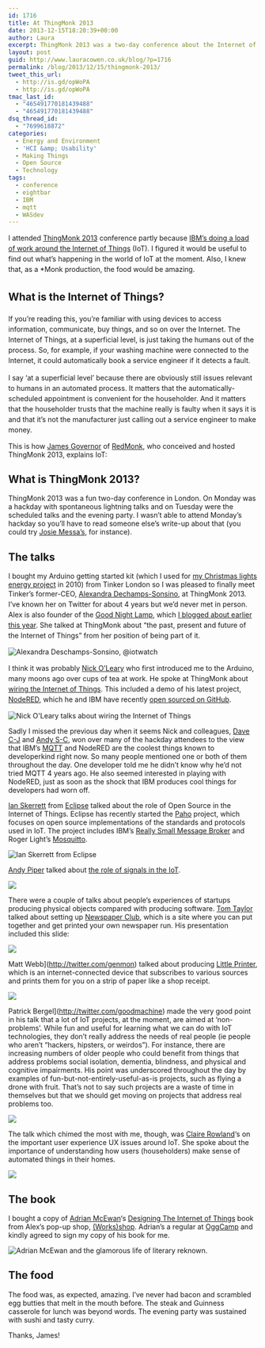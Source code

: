 ```yaml
---
id: 1716
title: At ThingMonk 2013
date: 2013-12-15T18:20:39+00:00
author: Laura
excerpt: ThingMonk 2013 was a two-day conference about the Internet of Things in London. Organised by RedMonk and sponsored by, among others, IBM.
layout: post
guid: http://www.lauracowen.co.uk/blog/?p=1716
permalink: /blog/2013/12/15/thingmonk-2013/
tweet_this_url:
  - http://is.gd/opWoPA
  - http://is.gd/opWoPA
tmac_last_id:
  - "465491770181439488"
  - "465491770181439488"
dsq_thread_id:
  - "7699618872"
categories:
  - Energy and Environment
  - 'HCI &amp; Usability'
  - Making Things
  - Open Source
  - Technology
tags:
  - conference
  - eightbar
  - IBM
  - mqtt
  - WASdev
---
```

<span style="line-height: 1.5em;">I attended <a href="http://redmonk.com/thingmonk/">ThingMonk 2013</a> conference partly because <a href="http://www-01.ibm.com/software/info/internet-of-things/">IBM&#8217;s doing a load of work around the Internet of Things</a> (IoT). I figured it would be useful to find out what&#8217;s happening in the world of IoT at the moment. Also, I knew that, as a *Monk production, the food would be amazing.</span>

## <span style="line-height: 1.5em;">What is the Internet of Things?</span>

<span style="line-height: 1.5em;">If you&#8217;re reading this, you&#8217;re familiar with using devices to access information, communicate, buy things, and so on over the Internet. The Internet of Things, at a superficial level, is just taking the humans out of the process. So, for example, if your washing machine were connected to the Internet, it could automatically book a service engineer if it detects a fault.</span>

<span style="line-height: 1.5em;">I say &#8216;at a superficial level&#8217; because there are obviously still issues relevant to humans in an automated process. It matters that the automatically-scheduled appointment is convenient for the householder. And it matters that the householder trusts that the machine really is faulty when it says it is and that it&#8217;s not the manufacturer just calling out a service engineer to make money.</span>

This is how [James Governor](https://twitter.com/monkchips) of [RedMonk](http://redmonk.com/), who conceived and hosted ThingMonk 2013, explains IoT:



## What is ThingMonk 2013?

ThingMonk 2013 was a fun two-day conference in London. On Monday was a hackday with spontaneous lightning talks and on Tuesday were the scheduled talks and the evening party. I wasn&#8217;t able to attend Monday&#8217;s hackday so you&#8217;ll have to read someone else&#8217;s write-up about that (you could try [Josie Messa&#8217;s](http://josiemessa.wordpress.com/2013/12/09/thingmonk-day-1/), for instance).

## The talks

I bought my Arduino getting started kit (which I used for [my Christmas lights energy project](http://www.lauracowen.co.uk/blog/2010/02/09/electricity-monitoring-with-christmas-lights-and-arduino/ "Electricity monitoring with Christmas lights and Arduino") in 2010) from Tinker London so I was pleased to finally meet Tinker&#8217;s former-CEO, <a style="line-height: 1.5em;" href="https://twitter.com/iotwatch">Alexandra Dechamps-Sonsino</a><span style="line-height: 1.5em;">, at ThingMonk 2013. I&#8217;ve known her on Twitter for about 4 years but we&#8217;d never met in person. Alex is also founder of the <a href="https://twitter.com/GNLteam">Good Night Lamp</a>, which <a title="The Ambient Kettle" href="http://www.lauracowen.co.uk/blog/2013/03/16/the-ambient-kettle/">I blogged about earlier this year</a>. She talked at ThingMonk about &#8220;the past, present and future of the Internet of Things&#8221; from her position of being part of it.</span>


![Alexandra Deschamps-Sonsino, @iotwatch](/assets/uploads/2013/12/IMG_1557.jpg)

<span style="line-height: 1.5em;">I think it was probably </span><a style="line-height: 1.5em;" href="https://twitter.com/knolleary">Nick O&#8217;Leary</a><span style="line-height: 1.5em;"> who first introduced me to the Arduino, many moons ago over cups of tea at work. He spoke at ThingMonk about </span><a style="line-height: 1.5em;" href="http://knolleary.net/2013/12/05/wiring-the-internet-of-things-thingmonk-talk/">wiring the Internet of Things</a>. This included a demo of <span style="line-height: 1.5em;">his latest project, </span><a style="line-height: 1.5em;" href="http://nodered.org/">NodeRED</a><span style="line-height: 1.5em;">, which he and IBM have recently </span><a style="line-height: 1.5em;" href="https://github.com/node-red/node-red">open sourced on GitHub</a><span style="line-height: 1.5em;">.</span>


![Nick O'Leary talks about wiring the Internet of Things](/assets/uploads/2013/12/IMG_1570.jpg)

Sadly I missed the previous day when it seems Nick and colleagues, [Dave C-J](https://twitter.com/ceejay) and [Andy S-C](https://twitter.com/andysc), won over many of the hackday attendees to the view that IBM&#8217;s [MQTT](http://mqtt.org/) and NodeRED are the coolest things known to developerkind right now. So many people mentioned one or both of them throughout the day. One developer told me he didn&#8217;t know why he&#8217;d not tried MQTT 4 years ago. He also seemed interested in playing with NodeRED, just as soon as the shock that IBM produces cool things for developers had worn off.

[Ian Skerrett](http://twitter.com/ianskerrett) from [Eclipse](http://www.eclipse.org/) talked about the role of Open Source in the Internet of Things. Eclipse has recently started the [Paho](http://www.eclipse.org/paho/) project, which focuses on open source implementations of the standards and protocols used in IoT. The project includes IBM&#8217;s [Really Small Message Broker](https://www.ibm.com/developerworks/community/groups/service/html/communityview?communityUuid=d5bedadd-e46f-4c97-af89-22d65ffee070) and Roger Light&#8217;s [Mosquitto](http://mosquitto.org/).

![Ian Skerrett from Eclipse](/assets/uploads/2013/12/IMG_1596.jpg)

[Andy Piper](http://twitter.com/andypiper) talked about [the role of signals in the IoT](http://www.slideshare.net/andypiper/the-internet-of-things-is-made-of-signals).

![](/assets/uploads/2013/12/IMG_1546.jpg)


There were a couple of talks about people&#8217;s experiences of startups producing physical objects compared with producing software. [Tom Taylor](http://twitter.com/tomtaylor) talked about setting up [Newspaper Club](http://www.newspaperclub.com/), which is a site where you can put together and get printed your own newspaper run. His presentation included this slide:

![](/assets/uploads/2013/12/IMG_1534.jpg)

Matt Webb](http://twitter.com/genmon) talked about producing [Little Printer](http://bergcloud.com/littleprinter/), which is an internet-connected device that subscribes to various sources and prints them for you on a strip of paper like a shop receipt.

![](/assets/uploads/2013/12/IMG_1550.jpg)

Patrick Bergel](http://twitter.com/goodmachine) made the very good point in his talk that a lot of IoT projects, at the moment, are aimed at &#8216;non-problems&#8217;. While fun and useful for learning what we can do with IoT technologies, they don&#8217;t really address the needs of real people (ie people who aren&#8217;t &#8220;hackers, hipsters, or weirdos&#8221;). For instance, there are increasing numbers of older people who could benefit from things that address problems social isolation, dementia, blindness, and physical and cognitive impairments. His point was underscored throughout the day by examples of fun-but-not-entirely-useful-as-is projects, such as flying a drone with fruit. That&#8217;s not to say such projects are a waste of time in themselves but that we should get moving on projects that address real problems too.

![](/assets/uploads/2013/12/IMG_1539.jpg)


The talk which chimed the most with me, though, was [Claire Rowland](http://twitter.com/clurr)&#8216;s on the important user experience UX issues around IoT. She spoke about the importance of understanding how users (householders) make sense of automated things in their homes.

![](/assets/uploads/2013/12/IMG_1587.jpg)

## The book

I bought a copy of [Adrian McEwan](https://twitter.com/amcewen)&#8216;s [Designing The Internet of Things](http://book.roomofthings.com/) book from Alex&#8217;s pop-up shop, [(Works)shop](https://twitter.com/Works_Shop). Adrian&#8217;s a regular at [OggCamp](http://oggcamp.org/) and kindly agreed to sign my copy of his book for me.


![Adrian McEwan and the glamorous life of literary reknown.](/assets/uploads/2013/12/IMG_1599.jpg)

## The food

The food was, as expected, amazing. I&#8217;ve never had bacon and scrambled egg butties that melt in the mouth before. The steak and Guinness casserole for lunch was beyond words. The evening party was sustained with sushi and tasty curry.

Thanks, James!